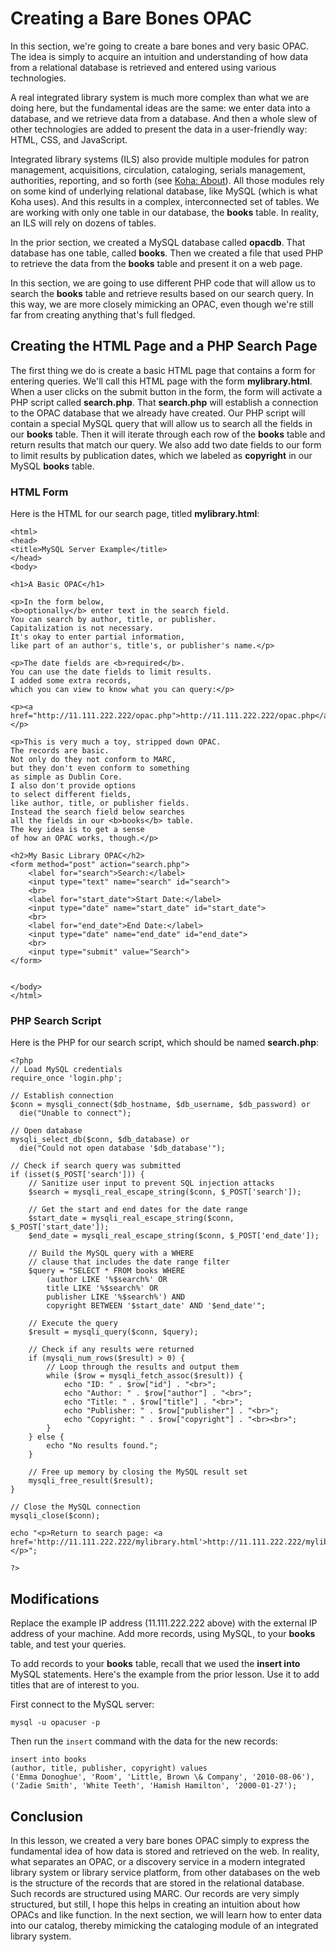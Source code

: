 # Creating a Bare Bones OPAC

In this section,
we're going to create a bare bones and
very basic OPAC.
The idea is simply to acquire an
intuition and understanding of how data
from a relational database is
retrieved and entered using
various technologies.

A real integrated library system
is much more complex than what
we are doing here, but
the fundamental ideas are the same:
we enter data into a database,
and we retrieve data from a database.
And then a whole slew of other technologies
are added to present the data in a user-friendly
way: HTML, CSS, and JavaScript.

Integrated library systems (ILS) also provide
multiple modules for patron management,
acquisitions, circulation, cataloging,
serials management, authorities, reporting,
and so forth
(see [Koha: About][koha_about]).
All those modules rely on some kind
of underlying relational database,
like MySQL
(which is what Koha uses).
And this results in a complex,
interconnected set of tables.
We are working with only one table
in our database,
the **books** table.
In reality, an ILS will rely on
dozens of tables.

In the prior section,
we created a MySQL database
called **opacdb**.
That database has one table,
called **books**.
Then we created a file that
used PHP to retrieve the data
from the **books** table
and present it on a web page.

In this section,
we are going to use different
PHP code that will allow us
to search the **books** table
and retrieve results based
on our search query.
In this way,
we are more closely mimicking
an OPAC,
even though we're still far from
creating anything that's full fledged.

## Creating the HTML Page and a PHP Search Page

The first thing we do is
create a basic HTML page that
contains a form for entering queries.
We'll call this HTML page with the form
**mylibrary.html**.
When a user clicks on the submit button
in the form,
the form will activate a PHP script
called **search.php**.
That **search.php** will establish
a connection to the OPAC database
that we already have created.
Our PHP script will contain a special
MySQL query that will allow us to
search all the fields in our **books** table.
Then it will iterate through each row of
the **books** table and return results
that match our query.
We also add two date fields to our form
to limit results by publication dates,
which we labeled as **copyright** in our
MySQL **books** table.

### HTML Form

Here is the HTML for our search page,
titled **mylibrary.html**:

```
<html>
<head>
<title>MySQL Server Example</title>
</head>
<body>

<h1>A Basic OPAC</h1>

<p>In the form below,
<b>optionally</b> enter text in the search field.
You can search by author, title, or publisher.
Capitalization is not necessary.
It's okay to enter partial information,
like part of an author's, title's, or publisher's name.</p>

<p>The date fields are <b>required</b>.
You can use the date fields to limit results.
I added some extra records,
which you can view to know what you can query:</p>

<p><a href="http://11.111.222.222/opac.php">http://11.111.222.222/opac.php</a></p>

<p>This is very much a toy, stripped down OPAC.
The records are basic.
Not only do they not conform to MARC,
but they don't even conform to something
as simple as Dublin Core.
I also don't provide options
to select different fields,
like author, title, or publisher fields.
Instead the search field below searches
all the fields in our <b>books</b> table.
The key idea is to get a sense
of how an OPAC works, though.</p>

<h2>My Basic Library OPAC</h2>
<form method="post" action="search.php">
    <label for="search">Search:</label>
    <input type="text" name="search" id="search">
    <br>
    <label for="start_date">Start Date:</label>
    <input type="date" name="start_date" id="start_date">
    <br>
    <label for="end_date">End Date:</label>
    <input type="date" name="end_date" id="end_date">
    <br>
    <input type="submit" value="Search">
</form>


</body>
</html>
```

### PHP Search Script

Here is the PHP for our search script,
which should be named **search.php**:

```
<?php
// Load MySQL credentials
require_once 'login.php';

// Establish connection
$conn = mysqli_connect($db_hostname, $db_username, $db_password) or
  die("Unable to connect");

// Open database
mysqli_select_db($conn, $db_database) or
  die("Could not open database '$db_database'");

// Check if search query was submitted
if (isset($_POST['search'])) {
    // Sanitize user input to prevent SQL injection attacks
    $search = mysqli_real_escape_string($conn, $_POST['search']);

    // Get the start and end dates for the date range
    $start_date = mysqli_real_escape_string($conn, $_POST['start_date']);
    $end_date = mysqli_real_escape_string($conn, $_POST['end_date']);

    // Build the MySQL query with a WHERE
    // clause that includes the date range filter
    $query = "SELECT * FROM books WHERE
	    (author LIKE '%$search%' OR
		title LIKE '%$search%' OR
		publisher LIKE '%$search%') AND
		copyright BETWEEN '$start_date' AND '$end_date'";

    // Execute the query
    $result = mysqli_query($conn, $query);

    // Check if any results were returned
    if (mysqli_num_rows($result) > 0) {
        // Loop through the results and output them
        while ($row = mysqli_fetch_assoc($result)) {
            echo "ID: " . $row["id"] . "<br>";
            echo "Author: " . $row["author"] . "<br>";
            echo "Title: " . $row["title"] . "<br>";
            echo "Publisher: " . $row["publisher"] . "<br>";
            echo "Copyright: " . $row["copyright"] . "<br><br>";
        }
    } else {
        echo "No results found.";
    }

    // Free up memory by closing the MySQL result set
    mysqli_free_result($result);
}

// Close the MySQL connection
mysqli_close($conn);

echo "<p>Return to search page: <a href='http://11.111.222.222/mylibrary.html'>http://11.111.222.222/mylibrary.html</a></p>";

?>
```

## Modifications

Replace the example IP address
(11.111.222.222 above)
with the external IP address
of your machine.
Add more records,
using MySQL,
to your **books** table,
and test your queries.

To add records to your **books** table,
recall that we used the **insert into**
MySQL statements.
Here's the example from the prior lesson.
Use it to add titles that are of interest to you.

First connect to the MySQL server:

```
mysql -u opacuser -p
```

Then run the `insert` command with
the data for the new records:

```
insert into books
(author, title, publisher, copyright) values
('Emma Donoghue', 'Room', 'Little, Brown \& Company', '2010-08-06'),
('Zadie Smith', 'White Teeth', 'Hamish Hamilton', '2000-01-27');
```

## Conclusion

In this lesson,
we created a very bare bones OPAC
simply to express the fundamental idea
of how data is stored and retrieved on the web.
In reality, what separates an OPAC,
or a discovery service in a modern
integrated library system
or library service platform,
from other databases on the web
is the structure of the records
that are stored in the relational database.
Such records are structured using MARC.
Our records are very simply structured,
but still,
I hope this helps in creating an intuition
about how OPACs and like function.
In the next section,
we will learn how to enter data
into our catalog,
thereby mimicking the cataloging
module of an integrated library system.

[koha_about]:https://koha-community.org/about/
